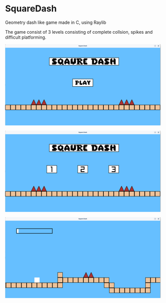 # SquareDash
Geometry dash like game made in C, using Raylib

The game consist of 3 levels consisting of complete collsion, spikes and difficult 
platforming. 

![alt text](image.png)

![alt text](image-1.png)

![alt text](image-2.png)